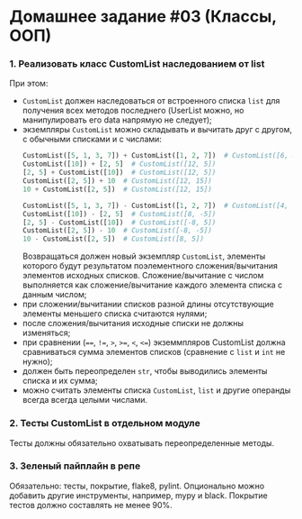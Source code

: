# Домашнее задание #03 (Классы, ООП)

### 1. Реализовать класс CustomList наследованием от list

При этом:
- `CustomList` должен наследоваться от встроенного списка `list` для получения всех методов последнего (UserList можно, но манипулировать его data напрямую не следует);
- экземпляры `CustomList` можно складывать и вычитать друг с другом, с обычными списками и с числами:
  ```py
  CustomList([5, 1, 3, 7]) + CustomList([1, 2, 7])  # CustomList([6, 3, 10, 7])
  CustomList([10]) + [2, 5]  # CustomList([12, 5])
  [2, 5] + CustomList([10])  # CustomList([12, 5])
  CustomList([2, 5]) + 10  # CustomList([12, 15])
  10 + CustomList([2, 5])  # CustomList([12, 15])

  CustomList([5, 1, 3, 7]) - CustomList([1, 2, 7])  # CustomList([4, -1, -4, 7])
  CustomList([10]) - [2, 5]  # CustomList([8, -5])
  [2, 5] - CustomList([10])  # CustomList([-8, 5])
  CustomList([2, 5]) - 10  # CustomList([-8, -5])
  10 - CustomList([2, 5])  # CustomList([8, 5])
  ```
  Возвращаться должен новый экземпляр `CustomList`, элементы которого будут результатом поэлементного сложения/вычитания элементов исходных списков.
  Сложение/вычитание с числом выполняется как сложение/вычитание каждого элемента списка с данным числом;
- при сложении/вычитании списков разной длины отсутствующие элементы меньшего списка считаются нулями;
- после сложения/вычитания исходные списки не должны изменяться;
- при сравнении (`==`, `!=`, `>`, `>=`, `<`, `<=`) экземмпляров CustomList должна сравниваться сумма элементов списков (сравнение с `list` и `int` не нужно);
- должен быть переопределен `str`, чтобы выводились элементы списка и их сумма;
- можно считать элементы списка `CustomList`, `list` и другие операнды всегда всегда целыми числами.

### 2. Тесты CustomList в отдельном модуле
Тесты должны обязательно охватывать переопределенные методы.

### 3. Зеленый пайплайн в репе
Обязательно: тесты, покрытие, flake8, pylint.
Опционально можно добавить другие инструменты, например, mypy и black.
Покрытие тестов должно составлять не менее 90%.
